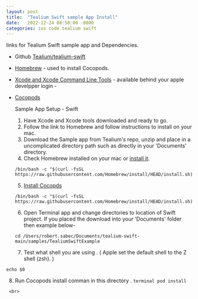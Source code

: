 ```yaml
---
layout: post
title:  "Tealium Swift sample App Install"
date:   2022-12-24 08:50:00 -0800
categories: ios code tealium swift
---
```


 links for Tealium Swift sample app and Dependencies.
* Github [Tealium/tealium-swift](https://github.com/Tealium/tealium-swift.git) 
* [Homebrew](https://brew.sh/) - used to install Cocopods.
* [Xcode and Xcode Command Line Tools](https://developer.apple.com/download/all/) - available behind your apple develpper login -
* [Cocopods](https://formulae.brew.sh/formula/cocoapods#default)

	Sample App Setup - Swift

	1. Have Xcode and Xcode tools downloaded and ready to go.
	2. Follow the link to Homebrew and follow instructions to install on your mac.
	3. Download the Sample app from Tealium's repo, unzip and place in a uncomplicated directory path such as directly in your 'Documents' directory.
	4. Check Homebrew installed on your mac or [install it](https://brew.sh/). 
	>
	```terminal
	/bin/bash -c "$(curl -fsSL https://raw.githubusercontent.com/Homebrew/install/HEAD/install.sh)"
	``` 
	5. [Install Cocopds](https://formulae.brew.sh/formula/cocoapods#default)
	>
	```terminal
	/bin/bash -c "$(curl -fsSL https://raw.githubusercontent.com/Homebrew/install/HEAD/install.sh)"
	``` 
	6. Open Terminal app and change directories to location of Swift project. If you placed the download into your 'Documents' folder then  example below- 
	```terminal
    cd /Users/robert.sabec/Documents/tealium-swift-main/samples/TealiumSwiftExample
	```
	7. Test what shell you are using . ( Apple set the default shell to the Z shell (zsh). )
```terminal
echo $0
```
   8. Run Cocopods install comman in this directory .
	```terminal
	pod install
	```  

	 <br>

	

